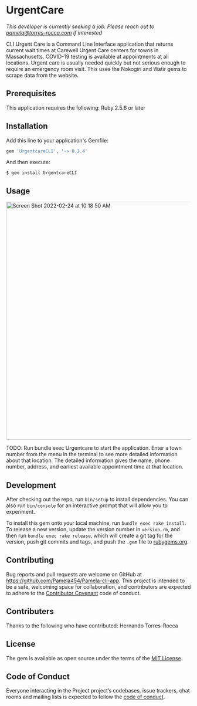 # UrgentCare

*This developer is currently seeking a job. Please reach out to pamela@torres-rocca.com if interested*

CLI Urgent Care is a Command Line Interface application that returns current wait times at Carewell Urgent Care centers for towns in Massachusetts. COVID-19 testing is available at appointments at all locations. Urgent care is usually needed quickly but not serious enough to require an emergency room visit. This uses the Nokogiri and Watir gems to scrape data from the website. 

## Prerequisites

This application requires the following:
  Ruby 2.5.6 or later


## Installation

Add this line to your application's Gemfile:

```ruby
gem 'UrgentcareCLI', '~> 0.2.4'
```

And then execute:

    $ gem install UrgentcareCLI
    
## Usage

<img width="649" alt="Screen Shot 2022-02-24 at 10 18 50 AM" src="https://user-images.githubusercontent.com/11492782/155553587-82ace535-29ab-4391-9e92-33da62496e3a.png">


TODO: Run bundle exec Urgentcare to start the application. Enter a town number from the menu in the terminal to see more detailed information about that location. The detailed information gives the name, phone number, address, and earliest available appointment time at that location. 

## Development

After checking out the repo, run `bin/setup` to install dependencies. You can also run `bin/console` for an interactive prompt that will allow you to experiment.

To install this gem onto your local machine, run `bundle exec rake install`. To release a new version, update the version number in `version.rb`, and then run `bundle exec rake release`, which will create a git tag for the version, push git commits and tags, and push the `.gem` file to [rubygems.org](https://rubygems.org).

## Contributing

Bug reports and pull requests are welcome on GitHub at https://github.com/Pamela454/Pamela-cli-app. This project is intended to be a safe, welcoming space for collaboration, and contributors are expected to adhere to the [Contributor Covenant](http://contributor-covenant.org) code of conduct.

## Contributers 
Thanks to the following who have contributed:
  Hernando Torres-Rocca

## License

The gem is available as open source under the terms of the [MIT License](https://opensource.org/licenses/MIT).

## Code of Conduct

Everyone interacting in the Project project’s codebases, issue trackers, chat rooms and mailing lists is expected to follow the [code of conduct](https://github.com/[USERNAME]/project/blob/master/CODE_OF_CONDUCT.md).

